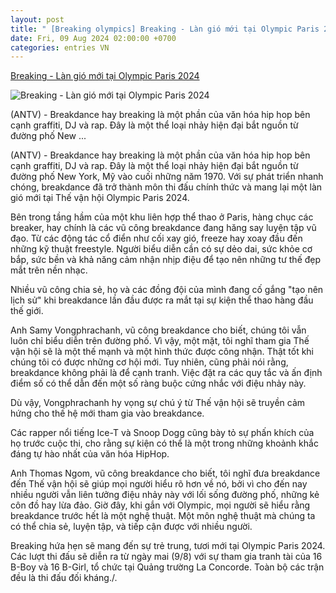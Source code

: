```yaml
---
layout: post
title: " [Breaking olympics] Breaking - Làn gió mới tại Olympic Paris 2024"
date: Fri, 09 Aug 2024 02:00:00 +0700
categories: entries VN
---
```

[Breaking - Làn gió mới tại Olympic Paris 2024](https://antv.gov.vn/the-gioi-7/breaking-lan-gio-moi-tai-olympic-paris-2024-2366F5CB4.html)

![Breaking - Làn gió mới tại Olympic Paris 2024](https://images.antv.gov.vn/public/uploads/2024/08/08/66b460e9519f7d2610a0b1b3.jpg?w=600&h=400)

(ANTV) - Breakdance hay breaking là một phần của văn hóa hip hop bên cạnh graffiti, DJ và rap. Đây là một thể loại nhảy hiện đại bắt nguồn từ đường phố New ...

(ANTV) - Breakdance hay breaking là một phần của văn hóa hip hop bên cạnh graffiti, DJ và rap. Đây là một thể loại nhảy hiện đại bắt nguồn từ đường phố New York, Mỹ vào cuối những năm 1970. Với sự phát triển nhanh chóng, breakdance đã trở thành môn thi đấu chính thức và mang lại một làn gió mới tại Thế vận hội Olympic Paris 2024.

Bên trong tầng hầm của một khu liên hợp thể thao ở Paris, hàng chục các breaker, hay chính là các vũ công breakdance đang hăng say luyện tập vũ đạo. Từ các động tác cổ điển như cối xay gió, freeze hay xoay đầu đến những kỹ thuật freestyle. Người biểu diễn cần có sự dẻo dai, sức khỏe cơ bắp, sức bền và khả năng cảm nhận nhịp điệu để tạo nên những tư thế đẹp mắt trên nền nhạc.

Nhiều vũ công chia sẻ, họ và các đồng đội của mình đang cố gắng "tạo nên lịch sử" khi breakdance lần đầu được ra mắt tại sự kiện thể thao hàng đầu thế giới.

Anh Samy Vongphrachanh, vũ công breakdance cho biết, chúng tôi vẫn luôn chỉ biểu diễn trên đường phố. Vì vậy, một mặt, tôi nghĩ tham gia Thế vận hội sẽ là một thế mạnh và một hình thức được công nhận. Thật tốt khi chúng tôi có được những cơ hội mới. Tuy nhiên, cũng phải nói rằng, breakdance không phải là để cạnh tranh. Việc đặt ra các quy tắc và ấn định điểm số có thể dẫn đến một số ràng buộc cứng nhắc với điệu nhảy này.

Dù vậy, Vongphrachanh hy vọng sự chú ý từ Thế vận hội sẽ truyền cảm hứng cho thế hệ mới tham gia vào breakdance.

Các rapper nổi tiếng Ice-T và Snoop Dogg cũng bày tỏ sự phấn khích của họ trước cuộc thi, cho rằng sự kiện có thể là một trong những khoảnh khắc đáng tự hào nhất của văn hóa HipHop.

Anh Thomas Ngom, vũ công breakdance cho biết, tôi nghĩ đưa breakdance đến Thế vận hội sẽ giúp mọi người hiểu rõ hơn về nó, bởi vì cho đến nay nhiều người vẫn liên tưởng điệu nhảy này với lối sống đường phố, những kẻ côn đồ hay lừa đảo. Giờ đây, khi gắn với Olympic, mọi người sẽ hiểu rằng breakdance trước hết là một nghệ thuật. Một môn nghệ thuật mà chúng ta có thể chia sẻ, luyện tập, và tiếp cận được với nhiều người.

Breaking hứa hẹn sẽ mang đến sự trẻ trung, tươi mới tại Olympic Paris 2024. Các lượt thi đấu sẽ diễn ra từ ngày mai (9/8) với sự tham gia tranh tài của 16 B-Boy và 16 B-Girl, tổ chức tại Quảng trường La Concorde. Toàn bộ các trận đều là thi đấu đối kháng./.

